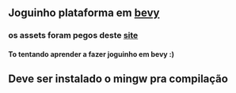 ## Joguinho plataforma em [bevy](https://bevyengine.org/)
### os assets foram pegos deste [site](https://brackeysgames.itch.io/brackeys-platformer-bundle)
#### To tentando aprender a fazer joguinho em bevy :)

## Deve ser instalado o mingw pra compilação